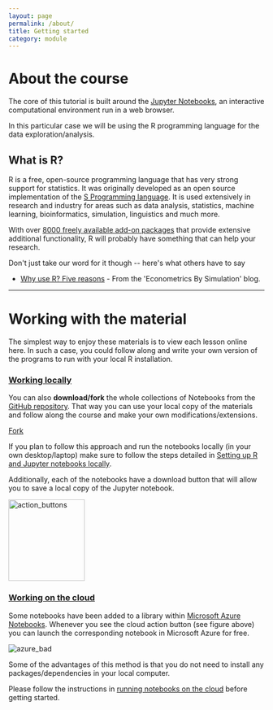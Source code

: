 ```yaml
---
layout: page
permalink: /about/
title: Getting started
category: module
---
```



# About the course

The core of this tutorial is built around the [Jupyter Notebooks](https://jupyter.org), an interactive computational environment run in a web browser.

In this particular case we will be using the R programming language for the data exploration/analysis.

## What is R?

R is a free, open-source programming language that has very strong support for statistics. It was originally developed as an open source implementation of the [S Programming language](https://en.wikipedia.org/wiki/S_(programming_language)).
It is used extensively in research and industry for areas such as data analysis, statistics, machine learning, bioinformatics, simulation, linguistics and much more.

With over [8000 freely available add-on packages](https://cran.r-project.org/web/packages/) that provide extensive additional functionality, R will probably have something that can help your research.

Don't just take our word for it though -- here's what others have to say

* [Why use R? Five reasons](http://www.econometricsbysimulation.com/2014/03/why-use-r-five-reasons.html) - From the 'Econometrics By Simulation' blog.

---

# Working with the material
The simplest way to enjoy these materials is to view each lesson online here. In such a case, you could follow along and write your own version of the programs to run with your local R installation.

### [Working locally]({{site.url}}{{site.baseurl}}/local_install/)

You can also **download/fork** the whole collections of Notebooks from the [GitHub repository](https://github.com/trallard/BAD_days). That way you can use your local copy of the materials and follow along the course and make your own modifications/extensions.

<!-- Place this tag where you want the button to render. -->
<a class="github-button" href="https://github.com/trallard/BAD_days/fork" data-icon="octicon-repo-forked" data-show-count="false" aria-label="Fork trallard/BAD_days on GitHub">Fork</a>

If you plan to follow this approach and run the notebooks locally (in your own desktop/laptop) make sure to follow the steps detailed in [Setting up R and Jupyter notebooks locally]({{site.url}}{{site.baseurl}}/local_install/).

Additionally, each of the notebooks have a download button that will allow you to save a local copy of the Jupyter notebook.

<img src='{{site.url}}{{site.baseurl}}/images/action_buttons.png' alt='action_buttons' style="width:150px !important;height:160px !important;">


### [Working on the cloud]({{site.url}}{{site.baseurl}}/cloud/)
Some notebooks have been added to a library within [Microsoft Azure Notebooks](https://notebooks.azure.com). Whenever you see the cloud action button (see figure above) you can launch the corresponding notebook in Microsoft Azure for free.

![azure_bad]({{site.url}}{{site.baseurl}}/images/azure.png)

Some of the advantages of this method is that you do not need to install any packages/dependencies in your local computer.

Please follow the instructions in [running notebooks on the cloud]({{site.url}}{{site.baseurl}}/cloud/) before getting started.

<br>
<a href="{{site.url}}{{site.baseurl}}/index.html" class="float">
<i class="fa fa-home my-float"></i>
</a>

<!-- Place this tag in your head or just before your close body tag. -->
<script async defer src="https://buttons.github.io/buttons.js"></script>
